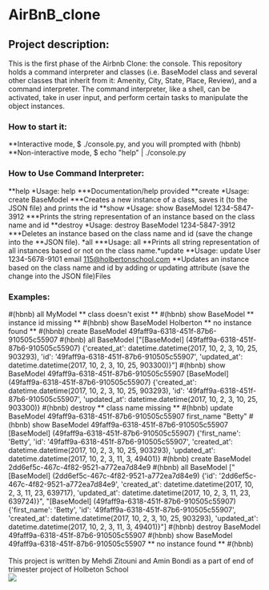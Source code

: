 # AirBnB_clone
## Project description:

This is the first phase of the Airbnb Clone: the console. This repository holds a command interpreter and classes (i.e. BaseModel class and several other classes that inherit from it: Amenity, City, State, Place, Review), and a command interpreter. The command interpreter, like a shell, can be activated, take in user input, and perform certain tasks to manipulate the object instances.


### How to start it:
**Interactive mode, $ ./console.py, and you will prompted with (hbnb) **Non-interactive mode, $ echo "help" | ./console.py

### How to Use Command Interpreter:
**help
           *Usage: help
***Documentation/help provided
**create
           *Usage: create BaseModel
***Creates a new instance of a class, saves it (to the JSON file) and prints the id
**show
           *Usage: show BaseModel 1234-5847-3912
***Prints the string representation of an instance based on the class name and id
**destroy
           *Usage: destroy BaseModel 1234-5847-3912
***Deletes an instance based on the class name and id (save the change into the **JSON file).
           *all
***Usage: all
**Prints all string representation of all instances based or not on the class name.*update
**Usage: update User 1234-5678-9101 email 115@holbertonschool.com
**Updates an instance based on the class name and id by adding or updating       attribute (save the change into the JSON file)Files
### Examples:
#(hbnb) all MyModel
** class doesn't exist **
#(hbnb) show BaseModel
** instance id missing **
#(hbnb) show BaseModel Holberton
** no instance found **
#(hbnb) create BaseModel
49faff9a-6318-451f-87b6-910505c55907
#(hbnb) all BaseModel
["[BaseModel] (49faff9a-6318-451f-87b6-910505c55907) {'created_at': datetime.datetime(2017, 10, 2, 3, 10, 25, 903293), 'id': '49faff9a-6318-451f-87b6-910505c55907', 'updated_at': datetime.datetime(2017, 10, 2, 3, 10, 25, 903300)}"]
#(hbnb) show BaseModel 49faff9a-6318-451f-87b6-910505c55907
[BaseModel] (49faff9a-6318-451f-87b6-910505c55907) {'created_at': datetime.datetime(2017, 10, 2, 3, 10, 25, 903293), 'id': '49faff9a-6318-451f-87b6-910505c55907', 'updated_at': datetime.datetime(2017, 10, 2, 3, 10, 25, 903300)}
#(hbnb) destroy
** class name missing **
#(hbnb) update BaseModel 49faff9a-6318-451f-87b6-910505c55907 first_name "Betty"
#(hbnb) show BaseModel 49faff9a-6318-451f-87b6-910505c55907
[BaseModel] (49faff9a-6318-451f-87b6-910505c55907) {'first_name': 'Betty', 'id': '49faff9a-6318-451f-87b6-910505c55907', 'created_at': datetime.datetime(2017, 10, 2, 3, 10, 25, 903293), 'updated_at': datetime.datetime(2017, 10, 2, 3, 11, 3, 49401)}
#(hbnb) create BaseModel
2dd6ef5c-467c-4f82-9521-a772ea7d84e9
#(hbnb) all BaseModel
["[BaseModel] (2dd6ef5c-467c-4f82-9521-a772ea7d84e9) {'id': '2dd6ef5c-467c-4f82-9521-a772ea7d84e9', 'created_at': datetime.datetime(2017, 10, 2, 3, 11, 23, 639717), 'updated_at': datetime.datetime(2017, 10, 2, 3, 11, 23, 639724)}", "[BaseModel] (49faff9a-6318-451f-87b6-910505c55907) {'first_name': 'Betty', 'id': '49faff9a-6318-451f-87b6-910505c55907', 'created_at': datetime.datetime(2017, 10, 2, 3, 10, 25, 903293), 'updated_at': datetime.datetime(2017, 10, 2, 3, 11, 3, 49401)}"]
#(hbnb) destroy BaseModel 49faff9a-6318-451f-87b6-910505c55907
#(hbnb) show BaseModel 49faff9a-6318-451f-87b6-910505c55907
** no instance found **
#(hbnb) 
<br>
<br>
This project is written by Mehdi Zitouni and Amin Bondi as a part of end of trimester project of Holbeton School
<br>
<img src="https://www.holbertonschool.com/holberton-logo.png">


